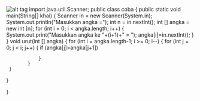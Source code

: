 ![alt tag](http://www.surreysportspark.co.uk/media/news/106618_juventus_large.png)
import java.util.Scanner;
public class coba 
{
   public static void main(String[] khai)
   {
         Scanner in = new Scanner(System.in);
        System.out.println("Masukkan angka =");
        int n = in.nextInt();
        int [] angka = new int [n];
         for (int i = 0; i < angka.length; i++) {
            System.out.print("Masukkan angka ke "+(i+1)+" = ");
            angka[i]=in.nextInt();
     }
   }
    void urut(int [] angka)
    {
            for (int i = angka.length-1; i >= 0; i--)
            {
                for (int j = 0; j < i; j++) 
                {
                    if (angka[j]>angka[j+1])
                        
                }
            }
     }
   }
        
}

